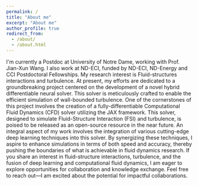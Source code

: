 ```yaml
---
permalink: /
title: "About me"
excerpt: "About me"
author_profile: true
redirect_from: 
  - /about/
  - /about.html
---
```



I'm currently a Postdoc at University of Notre Dame, working with Prof. Jian-Xun Wang. I also work at ND-ECI, funded by ND-ECI, ND-Energy and CCI Postdoctoral Fellowships. My research interest is Fluid-structures interactions and turbulence. 
At present, my efforts are dedicated to a groundbreaking project centered on the development of a novel hybrid differentiable neural solver. This solver is meticulously crafted to enable the efficient simulation of wall-bounded turbulence. One of the cornerstones of this project involves the creation of a fully-differentiable Computational Fluid Dynamics (CFD) solver utilizing the JAX framework. This solver, designed to simulate Fluid-Structure Interaction (FSI) and turbulence, is poised to be released as an open-source resource in the near future.
An integral aspect of my work involves the integration of various cutting-edge deep learning techniques into this solver. By synergizing these techniques, I aspire to enhance simulations in terms of both speed and accuracy, thereby pushing the boundaries of what is achievable in fluid dynamics research. 
If you share an interest in fluid-structure interactions, turbulence, and the fusion of deep learning and computational fluid dynamics, I am eager to explore opportunities for collaboration and knowledge exchange. Feel free to reach out—I am excited about the potential for impactful collaborations.
